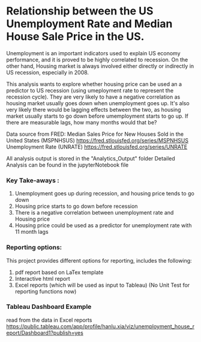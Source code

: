 # Relationship between the US Unemployment Rate and Median House Sale Price in the US.

Unemployment is an important indicators used to explain US economy performance, and it is proved to be highly correlated to recession. On the other hand, Housing market is always involved either directly or indirectly in US recession, especially in 2008.

This analysis wants to explore whether housing price can be used an a predictor to US recession (using umeployment rate to represent the recession cycle). They are very likely to have a negative correlation as housing market usually goes down when unemployment goes up. It's also very likely there would be lagging effects between the two, as housing market usually starts to go down before umemployment starts to go up. If there are measurable lags, how many months would that be?

Data source from FRED:
Median Sales Price for New Houses Sold in the United States (MSPNHSUS)
https://fred.stlouisfed.org/series/MSPNHSUS
Unemployment Rate (UNRATE)
https://fred.stlouisfed.org/series/UNRATE

All analysis output is stored in the "Analytics_Output" folder
Detailed Analysis can be found in the jupyterNotebook file 
### Key Take-aways :
1. Unemployment goes up during recession, and housing price tends to go down
2. Housing price starts to go down before recession
3. There is a negative correlation between unemployment rate and Housing price
4. Housing price could be used as a predictor for unemployment rate with 11 month lags

### Reporting options:
This project provides different options for reporting, includes the following:
1. pdf report based on LaTex template
2. Interactive html report 
3. Excel reports (which will be used as input to Tableau)
(No Unit Test for reporting functions now)

### Tableau Dashboard Example
read from the data in Excel reports
https://public.tableau.com/app/profile/hanlu.xia/viz/unemployment_house_report/Dashboard1?publish=yes